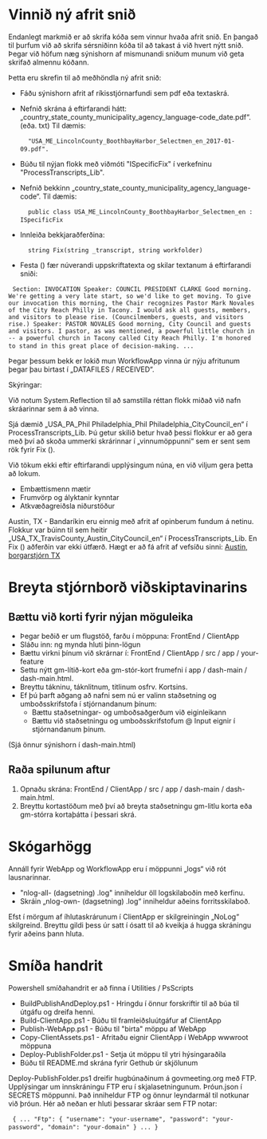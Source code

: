 <!-- Do not edit this file. It was translated by Google. -->
<h1> Vinnið ný afrit snið </h1>
<p> Endanlegt markmið er að skrifa kóða sem vinnur hvaða afrit snið. En þangað til þurfum við að skrifa sérsniðinn kóða til að takast á við hvert nýtt snið. Þegar við höfum næg sýnishorn af mismunandi sniðum munum við geta skrifað almennu kóðann. </p>

<p> Þetta eru skrefin til að meðhöndla ný afrit snið: </p>

<ul>
<li>
<p> Fáðu sýnishorn afrit af ríkisstjórnarfundi sem pdf eða textaskrá. </p>
</li>
<li>
<p> Nefnið skrána á eftirfarandi hátt: „country_state_county_municipality_agency_language-code_date.pdf“. (eða. txt) Til dæmis: </p>
<pre> <code> "USA_ME_LincolnCounty_BoothbayHarbor_Selectmen_en_2017-01-09.pdf".</code> </pre></li>
<li>
<p> Búðu til nýjan flokk með viðmóti "ISpecificFix" í verkefninu "ProcessTranscripts_Lib". </p>
</li>
<li>
<p> Nefnið bekkinn „country_state_county_municipality_agency_language-code“. Til dæmis: </p>
<pre> <code> public class USA_ME_LincolnCounty_BoothbayHarbor_Selectmen_en : ISpecificFix</code> </pre></li>
<li>
<p> Innleiða bekkjaraðferðina: </p>
<pre> <code> string Fix(string _transcript, string workfolder)</code> </pre></li>
<li>
<p> Festa () fær núverandi uppskriftatexta og skilar textanum á eftirfarandi sniði: </p>
</li>
</ul><pre> <code>Section: INVOCATION Speaker: COUNCIL PRESIDENT CLARKE Good morning. We&#39;re getting a very late start, so we&#39;d like to get moving. To give our invocation this morning, the Chair recognizes Pastor Mark Novales of the City Reach Philly in Tacony. I would ask all guests, members, and visitors to please rise. (Councilmembers, guests, and visitors rise.) Speaker: PASTOR NOVALES Good morning, City Council and guests and visitors. I pastor, as was mentioned, a powerful little church in -- a powerful church in Tacony called City Reach Philly. I&#39;m honored to stand in this great place of decision-making. ...</code> </pre>
<p> Þegar þessum bekk er lokið mun WorkflowApp vinna úr nýju afritunum þegar þau birtast í „DATAFILES / RECEIVED“. </p>

<p> Skýringar: </p>

<p> Við notum System.Reflection til að samstilla réttan flokk miðað við nafn skráarinnar sem á að vinna. </p>

<p> Sjá dæmið „USA_PA_Phil Philadelphia_Phil Philadelphia_CityCouncil_en“ í ProcessTranscripts_Lib. Þú getur skilið betur hvað þessi flokkur er að gera með því að skoða ummerki skrárinnar í „vinnumöppunni“ sem er sent sem rök fyrir Fix (). </p>

<p> Við tökum ekki eftir eftirfarandi upplýsingum núna, en við viljum gera þetta að lokum. </p>

<ul>
<li> Embættismenn mætir </li>
<li> Frumvörp og ályktanir kynntar </li>
<li> Atkvæðagreiðsla niðurstöður </li>
</ul>
<p> Austin, TX - Bandaríkin eru einnig með afrit af opinberum fundum á netinu. Flokkur var búinn til sem heitir „USA_TX_TravisCounty_Austin_CityCouncil_en“ í ProcessTranscripts_Lib. En Fix () aðferðin var ekki útfærð. Hægt er að fá afrit af vefsíðu sinni: <a href="https://www.austintexas.gov/department/city-council/council/council_meeting_info_center.htm">Austin, borgarstjórn TX</a> </p>
<h1> Breyta stjórnborð viðskiptavinarins </h1><h2> Bættu við korti fyrir nýjan möguleika </h2>
<ul>
<li> Þegar beðið er um flugstöð, farðu í möppuna: FrontEnd / ClientApp </li>
<li> Sláðu inn: ng mynda hluti þinn-lögun </li>
<li> Bættu virkni þínum við skrárnar í: FrontEnd / ClientApp / src / app / your-feature </li>
<li> Settu nýtt gm-lítið-kort eða gm-stór-kort frumefni í app / dash-main / dash-main.html. </li>
<li> Breyttu tákninu, táknlitnum, titlinum osfrv. Kortsins. </li>
<li> Ef þú þarft aðgang að nafni sem nú er valinn staðsetning og umboðsskrifstofa í stjórnandanum þínum: 
<ul>
<li> Bættu staðsetningar- og umboðsaðgerðum við eiginleikann </li>
<li> Bættu við staðsetningu og umboðsskrifstofum @ Input eignir í stjórnandanum þínum. </li>
</ul></li>
</ul>
<p> (Sjá önnur sýnishorn í dash-main.html) </p>
<h2> Raða spilunum aftur </h2><ol>
<li> Opnaðu skrána: FrontEnd / ClientApp / src / app / dash-main / dash-main.html. </li>
<li> Breyttu kortastöðum með því að breyta staðsetningu gm-litlu korta eða gm-stórra kortaþátta í þessari skrá. </li></ol><h1> Skógarhögg </h1>
<p> Annáll fyrir WebApp og WorkflowApp eru í möppunni „logs“ við rót lausnarinnar. </p>

<ul>
<li> "nlog-all- (dagsetning) .log" inniheldur öll logskilaboðin með kerfinu. </li>
<li> Skráin „nlog-own- (dagsetning) .log“ inniheldur aðeins forritsskilaboð. </li>
</ul>
<p> Efst í mörgum af íhlutaskrárunum í ClientApp er skilgreiningin „NoLog“ skilgreind. Breyttu gildi þess úr satt í ósatt til að kveikja á hugga skráningu fyrir aðeins þann hluta. </p>
<h1> Smíða handrit </h1>
<p> Powershell smíðahandrit er að finna í Utilities / PsScripts </p>

<ul>
<li> BuildPublishAndDeploy.ps1 - Hringdu í önnur forskriftir til að búa til útgáfu og dreifa henni. </li>
<li> Build-ClientApp.ps1 - Búðu til framleiðsluútgáfur af ClientApp </li>
<li> Publish-WebApp.ps1 - Búðu til "birta" möppu af WebApp </li>
<li> Copy-ClientAssets.ps1 - Afritaðu eignir ClientApp í WebApp wwwroot möppuna </li>
<li> Deploy-PublishFolder.ps1 - Setja út möppu til ytri hýsingaraðila </li>
<li> Búðu til README.md skrána fyrir Gethub úr skjölunum </li>
</ul>
<p> Deploy-PublishFolder.ps1 dreifir hugbúnaðinum á govmeeting.org með FTP. Upplýsingar um innskráningu FTP eru í skjalasetningunum. Þróun.json í SECRETS möppunni. Það inniheldur FTP og önnur leyndarmál til notkunar við þróun. Hér að neðan er hluti þessarar skráar sem FTP notar: </p>
<pre> <code>{ ... "Ftp": { "username": "your-username", "password": "your-password", "domain": "your-domain" } ... }</code> </pre>
